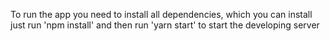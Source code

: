 To run the app you need to install all dependencies, which you can install just run 'npm install' and then 
run 'yarn start' to start the developing server